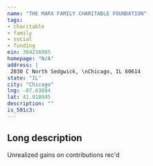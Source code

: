 ```yaml
---
name: "THE MARX FAMILY CHARITABLE FOUNDATION"
tags:
- charitable
- family
- social
- funding
ein: 364216965
homepage: "N/A"
address: |
 2030 C North Sedgwick, \nChicago, IL 60614
state: "IL"
city: "Chicago"
lng: -87.63884
lat: 41.918945
description: ""
is_501c3: 
---
```


## Long description

Unrealized gains on contributions rec'd
